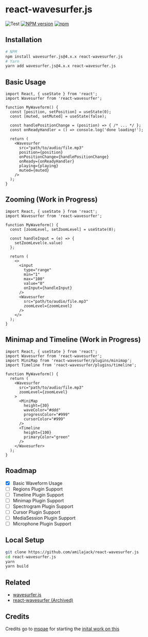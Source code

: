 react-wavesurfer.js
===================

![Test](https://github.com/amilajack/react-wavesurfer/workflows/Test/badge.svg)
[![NPM version](https://badge.fury.io/js/react-wavesurfer.js.svg)](http://badge.fury.io/js/react-wavesurfer.js)
[![npm](https://img.shields.io/npm/dm/react-wavesurfer.js.svg)](https://npm-stat.com/charts.html?package=react-wavesurfer.js)

## Installation

```bash
# NPM
npm install wavesurfer.js@4.x.x react-wavesurfer.js
# Yarn
yarn add wavesurfer.js@4.x.x react-wavesurfer.js
```

## Basic Usage

```tsx
import React, { useState } from 'react';
import Wavesurfer from 'react-wavesurfer';

function MyWaveform() {
  const [position, setPosition] = useState(0);
  const [muted, setMuted] = useState(false);

  const handlePositionChange = (position) => { /* ... */ };
  const onReadyHandler = () => console.log('done loading!');

  return (
    <Wavesurfer
      src="path/to/audio/file.mp3"
      position={position}
      onPositionChange={handlePositionChange}
      onReady={onReadyHandler}
      playing={playing}
      muted={muted}
    />
  );
}
```

## Zooming (Work in Progress)

```tsx
import React, { useState } from 'react';
import Wavesurfer from 'react-wavesurfer';

function MyWaveform() {
  const [zoomLevel, setZoomLevel] = useState(0);

  const handleInput = (e) => {
    setZoomLevel(e.value)
  };

  return (
    <>
      <input
        type="range"
        min="1"
        max="100"
        value="0"
        onInput={handleInput}
      />
      <Wavesurfer
        src="path/to/audio/file.mp3"
        zoomLevel={zoomLevel}
      />
    </>
  );
}
```

## Minimap and Timeline (Work in Progress)

```tsx
import React, { useState } from 'react';
import Wavesurfer from 'react-wavesurfer';
import MiniMap from 'react-wavesurfer/plugins/minimap';
import Timeline from 'react-wavesurfer/plugins/timeline';

function MyWaveform() {
  return (
    <Wavesurfer
      src="path/to/audio/file.mp3"
      zoomLevel={zoomLevel}
    >
      <MiniMap
        height={30}
        waveColor="#ddd"
        progressColor="#999"
        cursorColor="#999"
      />
      <Timeline
        height={100}
        primaryColor="green"
      />
    </Wavesurfer>
  );
}
```

## Roadmap

- [x] Basic Waveform Usage
- [ ] Regions Plugin Support
- [ ] Timeline Plugin Support
- [ ] Minimap Plugin Support
- [ ] Spectrogram Plugin Support
- [ ] Cursor Plugin Support
- [ ] MediaSession Plugin Support
- [ ] Microphone Plugin Support

## Local Setup

```bash
git clone https://github.com/amilajack/react-wavesurfer.js
cd react-wavesurfer.js
yarn
yarn build
```

## Related

* [wavesurfer.js](https://github.com/katspaugh/wavesurfer.js)
* [react-wavesurfer (Archived)](https://github.com/mspae/react-wavesurfer)

## Credits

Credits go to [mspae](https://github.com/mspae) for starting the [inital work on this](https://github.com/mspae/react-wavesurfer)
